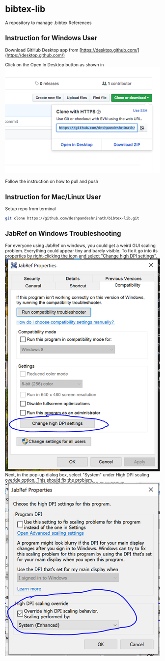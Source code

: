 # bibtex-lib
A repository to manage .bibtex References

## Instruction for Windows User
Download GitHub Desktop app from [https://desktop.github.com/](https://desktop.github.com/)

Click on the Open In Desktop button as shown in ![image](inst.png)


Follow the instruction on how to pull and push

## Instruction for Mac/Linux User
Setup repo from terminal

``` bash
git clone https://github.com/deshpandeshrinath/bibtex-lib.git
```

## JabRef on Windows Troubleshooting

For everyone using JabRef on windows, you could get a weird GUI scaling problem. Everything could appear tiny and barely visible. To fix it go into its properties by right-clicking the icon and select "Change high DPI settings".
![image](win1.png)
Next, in the pop-up dialog box, select "System" under High DPI scaling overide option. This should fix the problem.
![image](win2.png)